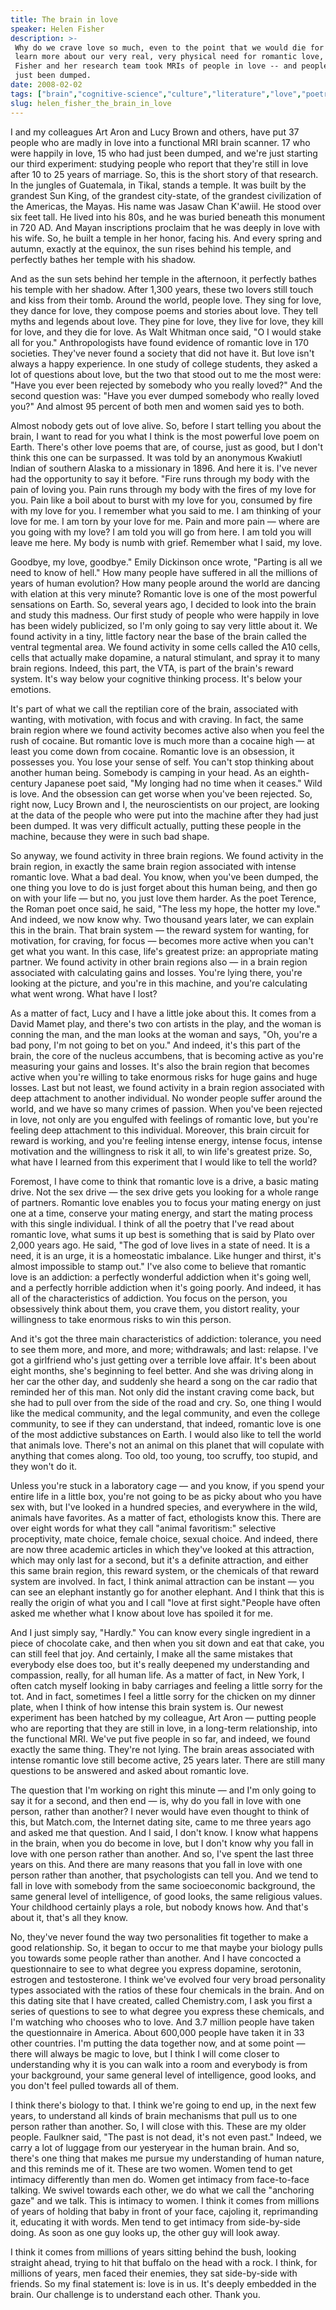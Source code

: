 ```yaml
---
title: The brain in love
speaker: Helen Fisher
description: >-
 Why do we crave love so much, even to the point that we would die for it? To
 learn more about our very real, very physical need for romantic love, Helen
 Fisher and her research team took MRIs of people in love -- and people who had
 just been dumped.
date: 2008-02-02
tags: ["brain","cognitive-science","culture","literature","love","poetry","psychology","relationships","science","technology"]
slug: helen_fisher_the_brain_in_love
---
```


I and my colleagues Art Aron and Lucy Brown and others, have put 37 people who are madly
in love into a functional MRI brain scanner. 17 who were happily in love, 15 who had just
been dumped, and we're just starting our third experiment: studying people who report that
they're still in love after 10 to 25 years of marriage. So, this is the short story of
that research. In the jungles of Guatemala, in Tikal, stands a temple. It was built by the
grandest Sun King, of the grandest city-state, of the grandest civilization of the
Americas, the Mayas. His name was Jasaw Chan K'awiil. He stood over six feet tall. He
lived into his 80s, and he was buried beneath this monument in 720 AD. And Mayan
inscriptions proclaim that he was deeply in love with his wife. So, he built a temple in
her honor, facing his. And every spring and autumn, exactly at the equinox, the sun rises
behind his temple, and perfectly bathes her temple with his shadow.

And as the sun sets behind her temple in the afternoon, it perfectly bathes his temple
with her shadow. After 1,300 years, these two lovers still touch and kiss from their
tomb. Around the world, people love. They sing for love, they dance for love, they compose
poems and stories about love. They tell myths and legends about love. They pine for love,
they live for love, they kill for love, and they die for love. As Walt Whitman once said,
"O I would stake all for you." Anthropologists have found evidence of romantic love in 170
societies. They've never found a society that did not have it. But love isn't always a
happy experience. In one study of college students, they asked a lot of questions about
love, but the two that stood out to me the most were: "Have you ever been rejected by
somebody who you really loved?" And the second question was: "Have you ever dumped
somebody who really loved you?" And almost 95 percent of both men and women said yes to
both.

Almost nobody gets out of love alive. So, before I start telling you about the brain, I
want to read for you what I think is the most powerful love poem on Earth. There's other
love poems that are, of course, just as good, but I don't think this one can be surpassed.
It was told by an anonymous Kwakiutl Indian of southern Alaska to a missionary in 1896.
And here it is. I've never had the opportunity to say it before. "Fire runs through my
body with the pain of loving you. Pain runs through my body with the fires of my love for
you. Pain like a boil about to burst with my love for you, consumed by fire with my love
for you. I remember what you said to me. I am thinking of your love for me. I am torn by
your love for me. Pain and more pain — where are you going with my love? I am told you
will go from here. I am told you will leave me here. My body is numb with grief. Remember
what I said, my love.

Goodbye, my love, goodbye." Emily Dickinson once wrote, "Parting is all we need to know of
hell." How many people have suffered in all the millions of years of human evolution? How
many people around the world are dancing with elation at this very minute? Romantic love
is one of the most powerful sensations on Earth. So, several years ago, I decided to look
into the brain and study this madness. Our first study of people who were happily in love
has been widely publicized, so I'm only going to say very little about it. We found
activity in a tiny, little factory near the base of the brain called the ventral tegmental
area. We found activity in some cells called the A10 cells, cells that actually make
dopamine, a natural stimulant, and spray it to many brain regions. Indeed, this part, the
VTA, is part of the brain's reward system. It's way below your cognitive thinking process.
It's below your emotions.

It's part of what we call the reptilian core of the brain, associated with wanting, with
motivation, with focus and with craving. In fact, the same brain region where we found
activity becomes active also when you feel the rush of cocaine. But romantic love is much
more than a cocaine high — at least you come down from cocaine. Romantic love is an
obsession, it possesses you. You lose your sense of self. You can't stop thinking about
another human being. Somebody is camping in your head. As an eighth-century Japanese poet
said, "My longing had no time when it ceases." Wild is love. And the obsession can get
worse when you've been rejected. So, right now, Lucy Brown and I, the neuroscientists on
our project, are looking at the data of the people who were put into the machine after
they had just been dumped. It was very difficult actually, putting these people in the
machine, because they were in such bad shape.

So anyway, we found activity in three brain regions. We found activity in the brain
region, in exactly the same brain region associated with intense romantic love. What a bad
deal. You know, when you've been dumped, the one thing you love to do is just forget about
this human being, and then go on with your life — but no, you just love them harder. As
the poet Terence, the Roman poet once said, he said, "The less my hope, the hotter my
love." And indeed, we now know why. Two thousand years later, we can explain this in the
brain. That brain system — the reward system for wanting, for motivation, for craving, for
focus — becomes more active when you can't get what you want. In this case, life's
greatest prize: an appropriate mating partner. We found activity in other brain regions
also — in a brain region associated with calculating gains and losses. You're lying there,
you're looking at the picture, and you're in this machine, and you're calculating what
went wrong. What have I lost?

As a matter of fact, Lucy and I have a little joke about this. It comes from a David Mamet
play, and there's two con artists in the play, and the woman is conning the man, and the
man looks at the woman and says, "Oh, you're a bad pony, I'm not going to bet on you." And
indeed, it's this part of the brain, the core of the nucleus accumbens, that is becoming
active as you're measuring your gains and losses. It's also the brain region that becomes
active when you're willing to take enormous risks for huge gains and huge losses. Last but
not least, we found activity in a brain region associated with deep attachment to another
individual. No wonder people suffer around the world, and we have so many crimes of
passion. When you've been rejected in love, not only are you engulfed with feelings of
romantic love, but you're feeling deep attachment to this individual. Moreover, this brain
circuit for reward is working, and you're feeling intense energy, intense focus, intense
motivation and the willingness to risk it all, to win life's greatest prize. So, what have
I learned from this experiment that I would like to tell the world?

Foremost, I have come to think that romantic love is a drive, a basic mating drive. Not
the sex drive — the sex drive gets you looking for a whole range of partners. Romantic
love enables you to focus your mating energy on just one at a time, conserve your mating
energy, and start the mating process with this single individual. I think of all the
poetry that I've read about romantic love, what sums it up best is something that is said
by Plato over 2,000 years ago. He said, "The god of love lives in a state of need. It is a
need, it is an urge, it is a homeostatic imbalance. Like hunger and thirst, it's almost
impossible to stamp out." I've also come to believe that romantic love is an addiction: a
perfectly wonderful addiction when it's going well, and a perfectly horrible addiction
when it's going poorly. And indeed, it has all of the characteristics of addiction. You
focus on the person, you obsessively think about them, you crave them, you distort
reality, your willingness to take enormous risks to win this person.

And it's got the three main characteristics of addiction: tolerance, you need to see them
more, and more, and more; withdrawals; and last: relapse. I've got a girlfriend who's just
getting over a terrible love affair. It's been about eight months, she's beginning to feel
better. And she was driving along in her car the other day, and suddenly she heard a song
on the car radio that reminded her of this man. Not only did the instant craving come
back, but she had to pull over from the side of the road and cry. So, one thing I would
like the medical community, and the legal community, and even the college community, to
see if they can understand, that indeed, romantic love is one of the most addictive
substances on Earth. I would also like to tell the world that animals love. There's not an
animal on this planet that will copulate with anything that comes along. Too old, too
young, too scruffy, too stupid, and they won't do it.

Unless you're stuck in a laboratory cage — and you know, if you spend your entire life in
a little box, you're not going to be as picky about who you have sex with, but I've looked
in a hundred species, and everywhere in the wild, animals have favorites. As a matter of
fact, ethologists know this. There are over eight words for what they call "animal
favoritism:" selective proceptivity, mate choice, female choice, sexual choice. And
indeed, there are now three academic articles in which they've looked at this attraction,
which may only last for a second, but it's a definite attraction, and either this same
brain region, this reward system, or the chemicals of that reward system are involved. In
fact, I think animal attraction can be instant — you can see an elephant instantly go for
another elephant. And I think that this is really the origin of what you and I call "love
at first sight."People have often asked me whether what I know about love has spoiled it
for me.

And I just simply say, "Hardly." You can know every single ingredient in a piece of
chocolate cake, and then when you sit down and eat that cake, you can still feel that joy.
And certainly, I make all the same mistakes that everybody else does too, but it's really
deepened my understanding and compassion, really, for all human life. As a matter of fact,
in New York, I often catch myself looking in baby carriages and feeling a little sorry for
the tot. And in fact, sometimes I feel a little sorry for the chicken on my dinner plate,
when I think of how intense this brain system is. Our newest experiment has been hatched
by my colleague, Art Aron — putting people who are reporting that they are still in love,
in a long-term relationship, into the functional MRI. We've put five people in so far, and
indeed, we found exactly the same thing. They're not lying. The brain areas associated
with intense romantic love still become active, 25 years later. There are still many
questions to be answered and asked about romantic love.

The question that I'm working on right this minute — and I'm only going to say it for a
second, and then end — is, why do you fall in love with one person, rather than another? I
never would have even thought to think of this, but Match.com, the Internet dating site,
came to me three years ago and asked me that question. And I said, I don't know. I know
what happens in the brain, when you do become in love, but I don't know why you fall in
love with one person rather than another. And so, I've spent the last three years on this.
And there are many reasons that you fall in love with one person rather than another, that
psychologists can tell you. And we tend to fall in love with somebody from the same
socioeconomic background, the same general level of intelligence, of good looks, the same
religious values. Your childhood certainly plays a role, but nobody knows how. And that's
about it, that's all they know.

No, they've never found the way two personalities fit together to make a good
relationship. So, it began to occur to me that maybe your biology pulls you towards some
people rather than another. And I have concocted a questionnaire to see to what degree you
express dopamine, serotonin, estrogen and testosterone. I think we've evolved four very
broad personality types associated with the ratios of these four chemicals in the brain.
And on this dating site that I have created, called Chemistry.com, I ask you first a
series of questions to see to what degree you express these chemicals, and I'm watching
who chooses who to love. And 3.7 million people have taken the questionnaire in America.
About 600,000 people have taken it in 33 other countries. I'm putting the data together
now, and at some point — there will always be magic to love, but I think I will come
closer to understanding why it is you can walk into a room and everybody is from your
background, your same general level of intelligence, good looks, and you don't feel pulled
towards all of them.

I think there's biology to that. I think we're going to end up, in the next few years, to
understand all kinds of brain mechanisms that pull us to one person rather than
another. So, I will close with this. These are my older people. Faulkner said, "The past is
not dead, it's not even past." Indeed, we carry a lot of luggage from our yesteryear in
the human brain. And so, there's one thing that makes me pursue my understanding of human
nature, and this reminds me of it. These are two women. Women tend to get intimacy
differently than men do. Women get intimacy from face-to-face talking. We swivel towards
each other, we do what we call the "anchoring gaze" and we talk. This is intimacy to
women. I think it comes from millions of years of holding that baby in front of your face,
cajoling it, reprimanding it, educating it with words. Men tend to get intimacy from
side-by-side doing. As soon as one guy looks up, the other guy will look
away.

I think it comes from millions of years sitting behind the bush, looking straight ahead,
trying to hit that buffalo on the head with a rock. I think, for millions of years, men
faced their enemies, they sat side-by-side with friends. So my final statement is: love is
in us. It's deeply embedded in the brain. Our challenge is to understand each other. Thank
you.

<!--
ad_duration=3.33
event="TED2008"
external_start_time=0
intro_duration=11.82
is_subtitle_required="False"
is_talk_featured="True"
language="en"
language_swap="False"
native_language="en"
number_of_related_talks=6
number_of_speakers=1
number_of_subtitled_videos=34
number_of_tags=10
number_of_talk_download_languages=34
number_of_talk_more_resources=0
number_of_talk_recommendations=0
number_of_talks_take_actions=0
post_ad_duration=0.83
published_timestamp="2008-07-15 01:00:00"
recording_date="2008-02-02"
speaker_description="Anthropologist, expert on love"
speaker_id=17
speaker_is_published=1
speaker_name="Helen Fisher"
speaker_what_others_say="In hands as skilled and sensitive as Fisher's, scientific analysis of love only adds to its magic."
talk_name="The brain in love"
talks_tags=["brain","cognitive-science","culture","literature","love","poetry","psychology","relationships","science","technology"]
url_audio="https://download.ted.com/talks/HelenFisher_2008.mp3?apikey=acme-roadrunner"
url_photo_speaker="https://pe.tedcdn.com/images/ted/a390d3e37a2f9f68f9a2f4f664e66bc694d7a699_254x191.jpg"
url_photo_talk="https://pe.tedcdn.com/images/ted/dfda28474d713d1de50dd1cc5f67c299c8b6eb80_2880x1620.jpg"
url_webpage="https://www.ted.com/talks/helen_fisher_the_brain_in_love"
video_type_name="TED Stage Talk"
-->